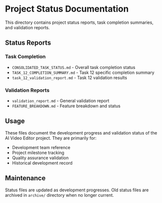 # Project Status Documentation

This directory contains project status reports, task completion summaries, and validation reports.

## Status Reports

### Task Completion
- `CONSOLIDATED_TASK_STATUS.md` - Overall task completion status
- `TASK_12_COMPLETION_SUMMARY.md` - Task 12 specific completion summary
- `task_12_validation_report.md` - Task 12 validation results

### Validation Reports
- `validation_report.md` - General validation report
- `FEATURE_BREAKDOWN.md` - Feature breakdown and status

## Usage

These files document the development progress and validation status of the AI Video Editor project. They are primarily for:

- Development team reference
- Project milestone tracking
- Quality assurance validation
- Historical development record

## Maintenance

Status files are updated as development progresses. Old status files are archived in `archive/` directory when no longer current.